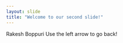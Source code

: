 ```yaml
---
layout: slide
title: "Welcome to our second slide!"
---
```

Rakesh Boppuri 
Use the left arrow to go back!

